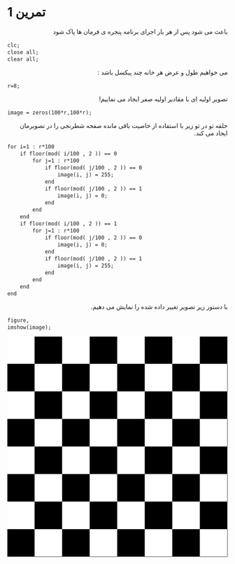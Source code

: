 
# تمرین 1

<div dir='rtl'>
    باعث می شود پس از هر بار اجرای برنامه پنجره ی فرمان ها پاک شود
</div>

```
clc;
close all;
clear all;
```

<div dir='rtl'>
    می خواهیم طول و عرض هر خانه چند پیکسل باشد :
</div>

```
r=8;
```

<div dir='rtl'>
    تصویر اولیه ای با مقادیر اولیه صفر ایجاد می نماییم!
</div>

```
image = zeros(100*r,100*r);
```

<div dir='rtl'>
    حلقه تو در تو زیر با استفاده از خاصیت باقی مانده صفحه شطرنجی را در تصویرمان ایجاد می کند.
</div>

```
for i=1 : r*100
    if floor(mod( i/100 , 2 )) == 0 
        for j=1 : r*100
            if floor(mod( j/100 , 2 )) == 0 
                image(i, j) = 255;
            end    
            if floor(mod( j/100 , 2 )) == 1 
                image(i, j) = 0;
            end        
        end 
    end
    if floor(mod( i/100 , 2 )) == 1 
        for j=1 : r*100
            if floor(mod( j/100 , 2 )) == 0 
                image(i, j) = 0;
            end    
            if floor(mod( j/100 , 2 )) == 1 
                image(i, j) = 255;
            end        
        end 
    end
end
```

<div dir='rtl'>
    با دستور زیر تصویر تغییر داده شده را نمایش می دهیم.
</div>

```
figure,
imshow(image);
```

![output](t1.bmp)
